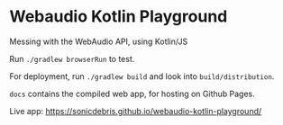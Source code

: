 # Webaudio Kotlin Playground
Messing with the WebAudio API, using Kotlin/JS

Run `./gradlew browserRun` to test.

For deployment, run `./gradlew build` and look into `build/distribution`.

`docs` contains the compiled web app, for hosting on Github Pages.

Live app: https://sonicdebris.github.io/webaudio-kotlin-playground/